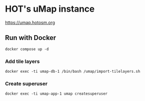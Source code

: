 # HOT's uMap instance

https://umap.hotosm.org

## Run with Docker

`docker compose up -d`

### Add tile layers

`docker exec -ti umap-db-1 /bin/bash /umap/import-tilelayers.sh`

### Create superuser

`docker exec -ti umap-app-1 umap createsuperuser`

